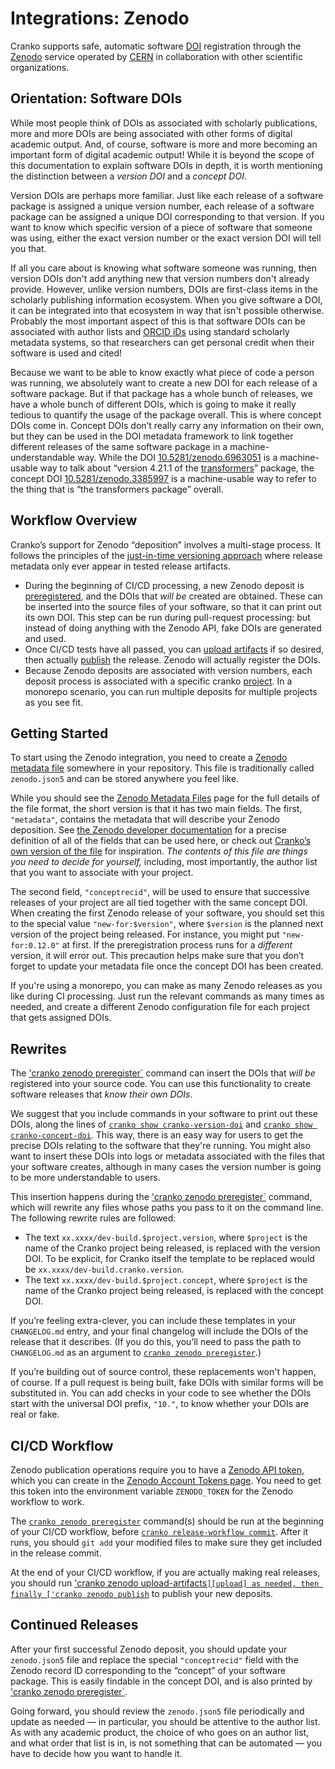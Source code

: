 # Integrations: Zenodo

Cranko supports safe, automatic software [DOI] registration through the [Zenodo]
service operated by [CERN] in collaboration with other scientific organizations.

[DOI]: https://www.doi.org/
[Zenodo]: https://zenodo.org/
[CERN]: https://home.cern/


## Orientation: Software DOIs

While most people think of DOIs as associated with scholarly publications, more
and more DOIs are being associated with other forms of digital academic output.
And, of course, software is more and more becoming an important form of digital
academic output! While it is beyond the scope of this documentation to explain
software DOIs in depth, it is worth mentioning the distinction between a
*version DOI* and a *concept DOI*.

Version DOIs are perhaps more familiar. Just like each release of a software
package is assigned a unique version number, each release of a software package
can be assigned a unique DOI corresponding to that version. If you want to know
which specific version of a piece of software that someone was using, either
the exact version number or the exact version DOI will tell you that.

If all you care about is knowing what software someone was running, then version
DOIs don't add anything new that version numbers don't already provide. However,
unlike version numbers, DOIs are first-class items in the scholarly publishing
information ecosystem. When you give software a DOI, it can be integrated into
that ecosystem in way that isn't possible otherwise. Probably the most important
aspect of this is that software DOIs can be associated with author lists and
[ORCID iDs](https://orcid.org/) using standard scholarly metadata systems, so
that researchers can get personal credit when their software is used and cited!

Because we want to be able to know exactly what piece of code a person was
running, we absolutely want to create a new DOI for each release of a software
package. But if that package has a whole bunch of releases, we have a whole
bunch of different DOIs, which is going to make it really tedious to quantify
the usage of the package overall. This is where concept DOIs come in. Concept
DOIs don’t really carry any information on their own, but they can be used in
the DOI metadata framework to link together different releases of the same
software package in a machine-understandable way. While the DOI
[10.5281/zenodo.6963051] is a machine-usable way to talk about “version 4.21.1
of the [transformers]” package, the concept DOI [10.5281/zenodo.3385997] is a
machine-usable way to refer to the thing that is “the transformers package”
overall.

[10.5281/zenodo.6963051]: https://doi.org/10.5281/zenodo.6963051
[transformers]: https://huggingface.co/transformers
[10.5281/zenodo.3385997]: https://doi.org/10.5281/zenodo.3385997


## Workflow Overview

Cranko’s support for Zenodo “deposition” involves a multi-stage process. It
follows the principles of the [just-in-time versioning approach][jitv] where
release metadata only ever appear in tested release artifacts.

[jitv]: ../jit-versioning/index.md

- During the beginning of CI/CD processing, a new Zenodo deposit is
  [preregistered][prereg], and the DOIs that *will be* created are obtained.
  These can be inserted into the source files of your software, so that it can
  print out its own DOI. This step can be run during pull-request processing:
  but instead of doing anything with the Zenodo API, fake DOIs are generated and
  used.
- Once CI/CD tests have all passed, you can [upload artifacts][upload] if so
  desired, then actually [publish] the release. Zenodo will actually register
  the DOIs.
- Because Zenodo deposits are associated with version numbers, each deposit
  process is associated with a specific cranko [project]. In a monorepo
  scenario, you can run multiple deposits for multiple projects as you see fit.

[prereg]: ../commands/cicd/zenodo-preregister.md
[upload]: ../commands/cicd/zenodo-upload-artifacts.md
[publish]: ../commands/cicd/zenodo-publish.md
[project]: ../concepts/projects.md

## Getting Started

To start using the Zenodo integration, you need to create a [Zenodo metadata
file][zmeta] somewhere in your repository. This file is traditionally called
`zenodo.json5` and can be stored anywhere you feel like.

[zmeta]: ../configuration/zenodo.md

While you should see the [Zenodo Metadata Files][zmeta] page for the full
details of the file format, the short version is that it has two main fields.
The first, `"metadata"`, contains the metadata that will describe your Zenodo
deposition. See [the Zenodo developer documentation][mdformat] for a precise
definition of all of the fields that can be used here, or check out [Cranko’s
own version of the file][cmetafile] for inspiration. *The contents of this file
are things you need to decide for yourself,* including, most importantly, the
author list that you want to associate with your project.

[mdformat]: https://developers.zenodo.org/#deposit-metadata
[cmetafile]: https://github.com/pkgw/cranko/blob/master/ci/zenodo.json5

The second field, `"conceptrecid"`, will be used to ensure that successive
releases of your project are all tied together with the same concept DOI. When
creating the first Zenodo release of your software, you should set this to the
special value `"new-for:$version"`, where `$version` is the planned next version
of the project being released. For instance, you might put `"new-for:0.12.0"` at
first. If the preregistration process runs for a *different* version, it will
error out. This precaution helps make sure that you don’t forget to update your
metadata file once the concept DOI has been created.

If you're using a monorepo, you can make as many Zenodo releases as you like
during CI processing. Just run the relevant commands as many times as needed,
and create a different Zenodo configuration file for each project that gets
assigned DOIs.


## Rewrites

The ['cranko zenodo preregister`][prereg] command can insert the DOIs that *will
be* registered into your source code. You can use this functionality to create
software releases that *know their own DOIs*.

We suggest that you include commands in your software to print out these DOIs,
along the lines of [`cranko show cranko-version-doi`] and [`cranko show
cranko-concept-doi`]. This way, there is an easy way for users to get the
precise DOIs relating to the software that they're running. You might also want
to insert these DOIs into logs or metadata associated with the files that your
software creates, although in many cases the version number is going to be more
understandable to users.

[`cranko show cranko-version-doi`]: ../commands/util/show.md#cranko-show-cranko-version-doi
[`cranko show cranko-concept-doi`]: ../commands/util/show.md#cranko-show-cranko-concept-doi

This insertion happens during the ['cranko zenodo preregister`][prereg] command,
which will rewrite any files whose paths you pass to it on the command line.
The following rewrite rules are followed:

- The text `xx.xxxx/dev-build.$project.version`, where `$project` is the name of
  the Cranko project being released, is replaced with the version DOI. To be
  explicit, for Cranko itself the template to be replaced would be
  `xx.xxxx/dev-build.cranko.version`.
- The text `xx.xxxx/dev-build.$project.concept`, where `$project` is the name of
  the Cranko project being released, is replaced with the concept DOI.

If you’re feeling extra-clever, you can include these templates in your
`CHANGELOG.md` entry, and your final changelog will include the DOIs of the
release that it describes. (If you do this, you’ll need to pass the path to
`CHANGELOG.md` as an argument to [`cranko zenodo preregister`][prereg].)

If you’re building out of source control, these replacements won't happen, of
course. If a pull request is being built, fake DOIs with similar forms will be
substituted in. You can add checks in your code to see whether the DOIs start
with the universal DOI prefix, `"10."`, to know whether your DOIs are real or
fake.


## CI/CD Workflow

Zenodo publication operations require you to have a [Zenodo API token][zdev],
which you can create in the [Zenodo Account Tokens page][ztok]. You need to get
this token into the environment variable `ZENODO_TOKEN` for the Zenodo workflow
to work.

[zdev]: https://developers.zenodo.org/
[ztok]: https://zenodo.org/account/settings/applications/tokens/new/

The [`cranko zenodo preregister`][prereg] command(s) should be run at the
beginning of your CI/CD workflow, before [`cranko release-workflow commit`].
After it runs, you should `git add` your modified files to make sure they get
included in the release commit.

[`cranko release-workflow commit`]: ./release-workflow-commit.md

At the end of your CI/CD workflow, if you are actually making real releases, you
should run ['cranko zenodo upload-artifacts`][upload] as needed, then finally
['cranko zenodo publish`][publish] to publish your new deposits.


## Continued Releases

After your first successful Zenodo deposit, you should update your
`zenodo.json5` file and replace the special `"conceptrecid"` field with the
Zenodo record ID corresponding to the “concept” of your software package. This
is easily findable in the concept DOI, and is also printed by
['cranko zenodo preregister`][prereg].

Going forward, you should review the `zenodo.json5` file periodically and update
as needed — in particular, you should be attentive to the author list. As with
any academic product, the choice of who goes on an author list, and what order
that list is in, is not something that can be automated — you have to decide how
you want to handle it.
